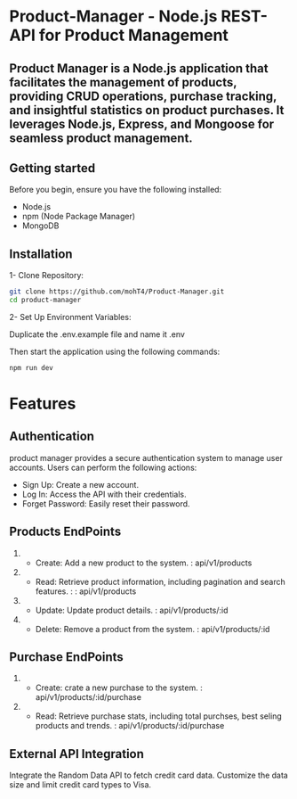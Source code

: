 # Product-Manager - Node.js **REST-API** for Product Management
## Product Manager is a Node.js application that facilitates the management of products, providing CRUD operations, purchase tracking, and insightful statistics on product purchases. It leverages Node.js, Express, and Mongoose for seamless product management.

## Getting started 
Before you begin, ensure you have the following installed:

- Node.js
- npm (Node Package Manager)
- MongoDB

## Installation
1- Clone Repository:

```bash
git clone https://github.com/mohT4/Product-Manager.git
cd product-manager
```
2- Set Up Environment Variables:


Duplicate the .env.example file  and name it .env

Then start the application using the following commands:
```bash
npm run dev
```

# Features 
## Authentication
product manager provides a secure authentication system to manage user accounts. Users can perform the following actions:

- Sign Up: Create a new account.
- Log In: Access the API with their credentials.
- Forget Password: Easily reset their password.

## Products EndPoints 
1) - Create: Add a new product to the system. : api/v1/products 
2) - Read: Retrieve product information, including pagination and search features. : : api/v1/products
3) - Update: Update product details. : api/v1/products/:id
4) - Delete: Remove a product from the system.  : api/v1/products/:id
 
## Purchase EndPoints 
1) - Create: crate a new purchase to the system. : api/v1/products/:id/purchase 
2) - Read: Retrieve purchase stats, including total purchses, best seling products and trends. : api/v1/products/:id/purchase

## External API Integration
Integrate the Random Data API to fetch credit card data. Customize the data size and limit credit card types to Visa.




